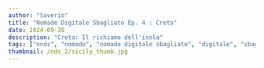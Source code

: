 ```yaml
---
author: "Saverio"
title: "Nomade Digitale Sbagliato Ep. 4 : Creta"
date: 2024-09-30
description: "Creta: Il richiamo dell'isola"
tags: ["nnds", "nomade", "nomade digitale sbagliato", "digitale", "sbagliato", "italia", "sicilia"]
thumbnail: /nds_2/sicily_thumb.jpg
---
```

